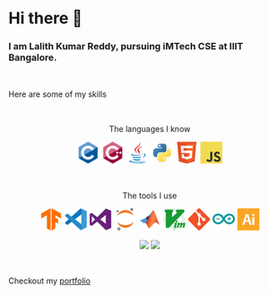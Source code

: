 
# Hi there 👋

### I am Lalith Kumar Reddy, pursuing iMTech CSE at IIIT Bangalore.

<br/>

Here are some of my skills

<br/>

<center>

The languages I know

<code><img height="40" src="https://raw.githubusercontent.com/devicons/devicon/master/icons/c/c-original.svg"></code>
<code><img height="40" src="https://raw.githubusercontent.com/devicons/devicon/master/icons/cplusplus/cplusplus-original.svg"></code>
<code><img height="40" src="https://raw.githubusercontent.com/devicons/devicon/master/icons/java/java-original.svg"></code>
<code><img height="40" src="https://raw.githubusercontent.com/devicons/devicon/master/icons/python/python-original.svg"></code>
<code><img height="40" src="https://raw.githubusercontent.com/devicons/devicon/master/icons/html5/html5-original.svg"></code>
<code><img height="40" src="https://raw.githubusercontent.com/devicons/devicon/master/icons/javascript/javascript-original.svg"></code>

<br/>

The tools I use

<code><img height="40" src="https://raw.githubusercontent.com/devicons/devicon/master/icons/tensorflow/tensorflow-original.svg"></code>
<code><img height="40" src="https://raw.githubusercontent.com/devicons/devicon/master/icons/vscode/vscode-original.svg"></code>
<code><img height="40" src="https://raw.githubusercontent.com/devicons/devicon/master/icons/visualstudio/visualstudio-plain.svg"></code>
<code><img height="40" src="https://raw.githubusercontent.com/devicons/devicon/master/icons/jupyter/jupyter-original.svg"></code>
<code><img height="40" src="https://raw.githubusercontent.com/devicons/devicon/master/icons/matlab/matlab-original.svg"></code>
<code><img height="40" src="https://raw.githubusercontent.com/devicons/devicon/master/icons/vim/vim-plain.svg"></code>
<code><img height="40" src="https://raw.githubusercontent.com/devicons/devicon/master/icons/git/git-original.svg"></code>
<code><img height="40" src="https://raw.githubusercontent.com/devicons/devicon/master/icons/arduino/arduino-original.svg"></code>
<code><img height="40" src="https://raw.githubusercontent.com/devicons/devicon/master/icons/illustrator/illustrator-plain.svg"></code>
<!-- <code><img height="40" src="https://www.altium.com/resources/autodesk-fusion-340.svg"></code> -->
<code><img height="25" src="https://upload.wikimedia.org/wikipedia/commons/thumb/b/bb/Ros_logo.svg/482px-Ros_logo.svg.png"></code>
<code><img height="25" src="https://upload.wikimedia.org/wikipedia/commons/9/92/LaTeX_logo.svg"></code>

<br/>

</center>

Checkout my [portfolio](https://lalith-krg.github.io)
